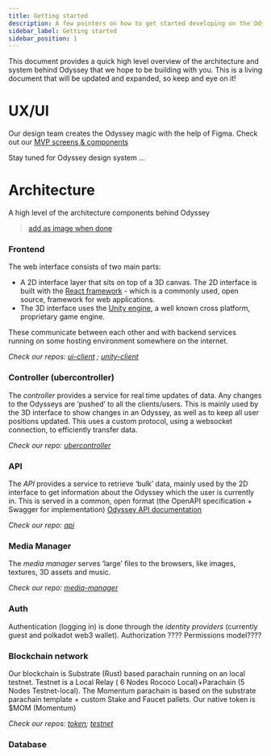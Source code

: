 ```yaml
---
title: Getting started
description: A few pointers on how to get started developing on the Odyssey stack.
sidebar_label: Getting started
sidebar_position: 1
---
```

This document provides a quick high level overview of the architecture and system behind Odyssey that we hope to be building with you. This is a living document that will be updated and expanded, so keep and eye on it!

#  UX/UI
Our design team creates the Odyssey magic with the help of Figma. Check out our [MVP screens & components](https://www.figma.com/file/ThjIFEkvWGdAqrsb08t5Xz/Momentum-3.0-Design-System?node-id=334%3A15178&t=siREax3Pqbkgt7vi-0)

Stay tuned for Odyssey design system ... 

# Architecture 
A high level of the architecture components behind Odyssey 
> [add as image when done](https://miro.com/app/board/uXjVOgNufyA=/?moveToWidget=3458764540273670203&cot=14)

### Frontend
The web interface consists of two main parts: 
- A 2D interface layer that sits on top of a 3D canvas. The 2D interface is built with the  [React framework](https://reactjs.org/)  - which is a commonly used, open source, framework for web applications. 
- The 3D interface uses the [Unity engine](https://unity.com/), a well known cross platform, proprietary game engine.

These communicate between each other and with backend services running on some hosting environment somewhere on the internet. 

*Check our repos: [ui-client](https://github.com/momentum-xyz/ui-client) ;  [unity-client](https://github.com/momentum-xyz/unity-client)*

### Controller (ubercontroller)
The _controller_ provides a service for real time updates of data. Any changes to the Odysseys are ‘pushed’ to all the clients/users. This is mainly used by the 3D interface to show changes in an Odyssey, as well as to keep all user positions updated. This uses a custom protocol, using a websocket connection, to efficiently transfer data.

*Check our repo: [ubercontroller](https://github.com/momentum-xyz/ubercontroller)*

### API
The _API_ provides a service to retrieve ‘bulk’ data, mainly used by the 2D interface to get information about the Odyssey which the user is currently in. This is served in a common, open format (the OpenAPI specification + Swagger for implementation) [Odyssey API documentation](https://discover.odyssey.org/api/develop/)

*Check our repo: [api]([https://github.com/momentum-xyz/ui-client](https://github.com/momentum-xyz/ui-client/tree/develop/packages/app/src/api))*

### Media Manager
The _media manager_ serves ‘large’ files to the browsers, like images, textures, 3D assets and music.

*Check our repo: [media-manager](https://github.com/momentum-xyz/media-manager)*

### Auth
Authentication (logging in) is done through the _identity providers_ (currently guest and polkadot web3 wallet).
Authorization ????
Permissions model????


### Blockchain network
Our blockchain is Substrate (Rust) based parachain running on an local testnet. Testnet is a Local Relay ( 6 Nodes Rococo Local)+Parachain (5 Nodes Testnet-local). The Momentum parachain is based on the substrate parachain template + custom Stake and Faucet pallets. Our native token is $MOM (Momentum)

*Check our repos: [token](https://github.com/momentum-xyz/drive); [testnet](https://github.com/momentum-xyz/drive_server)*



### Database
